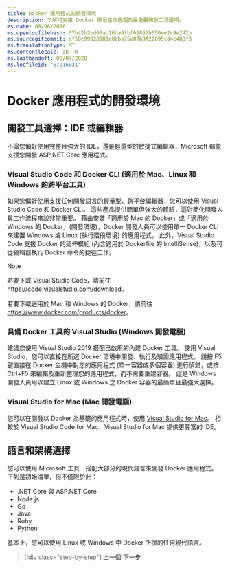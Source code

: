 ```yaml
---
title: Docker 應用程式的開發環境
description: 了解可支援 Docker 開發生命週期的最重要開發工具選項。
ms.date: 08/06/2020
ms.openlocfilehash: 07b42b2bd05ab16ba0fbf61863b050ee2c9e242b
ms.sourcegitcommit: ef50c99928183a0bba75e07b9f22895cd4c480f8
ms.translationtype: MT
ms.contentlocale: zh-TW
ms.lasthandoff: 08/07/2020
ms.locfileid: "87916031"
---
```

# <a name="development-environment-for-docker-apps"></a>Docker 應用程式的開發環境

## <a name="development-tools-choices-ide-or-editor"></a>開發工具選擇：IDE 或編輯器

不論您偏好使用完整且強大的 IDE，還是輕量型的敏捷式編輯器，Microsoft 都能支援您開發 ASP.NET Core 應用程式。

### <a name="visual-studio-code-and-docker-cli-cross-platform-tools-for-mac-linux-and-windows"></a>Visual Studio Code 和 Docker CLI (適用於 Mac、Linux 和 Windows 的跨平台工具)

如果您偏好使用支援任何開發語言的輕量型、跨平台編輯器，您可以使用 Visual Studio Code 和 Docker CLI。 這些產品提供簡單但強大的體驗，這對簡化開發人員工作流程來說非常重要。 藉由安裝「適用於 Mac 的 Docker」或「適用於 Windows 的 Docker」(開發環境)，Docker 開發人員可以使用單一 Docker CLI 來建置 Windows 或 Linux (執行階段環境) 的應用程式。 此外，Visual Studio Code 支援 Docker 的延伸模組 (內含適用於 Dockerfile 的 IntelliSense)，以及可從編輯器執行 Docker 命令的捷徑工作。

> [!NOTE]
> 若要下載 Visual Studio Code，請前往 <https://code.visualstudio.com/download>。
>
> 若要下載適用於 Mac 和 Windows 的 Docker，請前往 <https://www.docker.com/products/docker>。

### <a name="visual-studio-with-docker-tools-windows-development-machine"></a>具備 Docker 工具的 Visual Studio (Windows 開發電腦)

建議您使用 Visual Studio 2019 搭配已啟用的內建 Docker 工具。 使用 Visual Studio，您可以直接在所選 Docker 環境中開發、執行及驗證應用程式。 請按 F5 鍵直接在 Docker 主機中對您的應用程式 (單一容器或多個容器) 進行偵錯，或按 Ctrl+F5 來編輯及重新整理您的應用程式，而不需要重建容器。 這是 Windows 開發人員用以建立 Linux 或 Windows 之 Docker 容器的最簡單且最強大選擇。

### <a name="visual-studio-for-mac-mac-development-machine"></a>Visual Studio for Mac (Mac 開發電腦)

您可以在開發以 Docker 為基礎的應用程式時，使用 [Visual Studio for Mac](https://visualstudio.microsoft.com/vs/mac/?utm_medium=microsoft&utm_source=docs.microsoft.com&utm_campaign=inline+link)。 相較於 Visual Studio Code for Mac，Visual Studio for Mac 提供更豐富的 IDE。

## <a name="language-and-framework-choices"></a>語言和架構選擇

您可以使用 Microsoft 工具　搭配大部分的現代語言來開發 Docker 應用程式。 下列是初始清單，但不僅限於此：

- .NET Core 與 ASP.NET Core
- Node.js
- Go
- Java
- Ruby
- Python

基本上，您可以使用 Linux 或 Windows 中 Docker 所援的任何現代語言。

>[!div class="step-by-step"]
>[上一個](deploy-azure-kubernetes-service.md) 
>[下一步](docker-apps-inner-loop-workflow.md)
